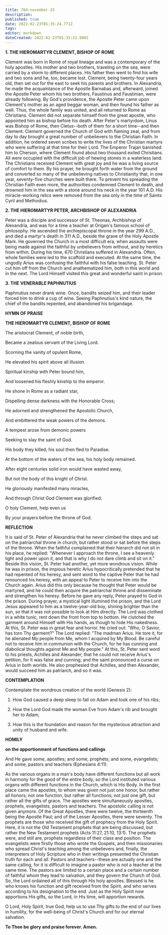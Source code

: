 ```yaml
---
title: 704-november-25
description: 
published: true
date: 2022-02-23T05:35:24.771Z
tags: 
editor: markdown
dateCreated: 2022-02-23T05:35:22.908Z
---
```



**1. THE HIEROMARTYR CLEMENT, BISHOP OF ROME**

Clement was born in Rome of royal lineage and was a contemporary of the holy apostles. His mother and two brothers, traveling on the sea, were carried by a storm to different places. His father then went to find his wife and two sons and he, too, became lost. Clement, being twenty-four years old, then set out for the east to seek his parents and brothers. In Alexandria, he made the acquaintance of the Apostle Barnabas and, afterward, joined the Apostle Peter whom his two brothers, Faustinus and Faustinian, were already following. By God's providence, the Apostle Peter came upon Clement's mother as an aged beggar woman, and then found his father as well. Thus, the whole family was united, and all returned to Rome as Christians. Clement did not separate himself from the great apostle, who appointed him as bishop before his death. After Peter's martyrdom, Linus was Bishop of Rome, then Cletus--both of them for a short time--and then Clement. Clement governed the Church of God with flaming zeal, and from day to day brought a great number of unbelievers to the Christian Faith. In addition, he ordered seven scribes to write the lives of the Christian martyrs who were suffering at that time for their Lord. The Emperor Trajan banished him to Cherson, where Clement found about two thousand exiled Christians. All were occupied with the difficult job of hewing stones in a waterless land. The Christians received Clement with great joy and he was a living source of comfort to them. By his prayer, he brought forth water from the ground and converted so many of the unbelieving natives to Christianity that, in one year, seventy-five churches were built there. To prevent his spreading the Christian Faith even more, the authorities condemned Clement to death, and drowned him in the sea with a stone around his neck in the year 101 A.D. His miracle-working relics were removed from the sea only in the time of Saints Cyril and Methodius.

**2. THE HIEROMARTYR PETER, ARCHBISHOP OF ALEXANDRIA**

Peter was a disciple and successor of St. Theonas, Archbishop of Alexandria, and was for a time a teacher at Origen's famous school of philosophy. He ascended the archiepiscopal throne in the year 299 A.D., and died a martyr's death in 311 A.D., beside the grave of the Holy Apostle Mark. He governed the Church in a most difficult era, when assaults were being made against the faithful by unbelievers from without, and by heretics from within. During his time, 670 Christians suffered in Alexandria. Often, whole families were led to the scaffold and executed. At the same time, the ungodly Arius was confusing the faithful with his false teaching. St. Peter cut him off from the Church and anathematized him, both in this world and in the next. The Lord Himself visited this great and wonderful saint in prison.

**3. THE VENERABLE PAPHNUTIUS**

Paphnutius never drank wine. Once, bandits seized him, and their leader forced him to drink a cup of wine. Seeing Paphnutius's kind nature, the chief of the bandits repented, and abandoned his brigandage.



**HYMN OF PRAISE**

**THE HIEROMARTYR CLEMENT, BISHOP OF ROME**

The aristocrat Clement, of noble birth,

Became a zealous servant of the Living Lord.

Scorning the vanity of opulent Rome,

He elevated his spirit above all illusion.

Spiritual kinship with Peter bound him,

And loosened his fleshly kinship to the emperor.

He shone in Rome as a radiant star,

Dispelling dense darkness with the Honorable Cross;

He adorned and strengthened the Apostolic Church,

And embittered the weak powers of the demons.

A tempest arose from demonic powers

Seeking to slay the saint of God.

His body they killed; his soul then fled to Paradise.

At the bottom of the waters of the sea, his holy body remained.

After eight centuries solid iron would have wasted away,

But not the body of this knight of Christ.

He gloriously manifested many miracles,

And through Christ God Clement was glorified.

O holy Clement, help even us

By your prayers before the throne of God.


**REFLECTION**

It is said of St. Peter of Alexandria that he never climbed the steps and sat on the patriarchal throne in church, but rather stood or sat before the steps of the throne. When the faithful complained that their hierarch did not sit in his place, he replied: "Whenever I approach the throne, I see a heavenly light and power upon it, and that is why I do not dare climb and sit on it." Beside this vision, St. Peter had another, yet more wondrous vision. While he was in prison, the impious heretic Arius hypocritically pretended that he had repented of his heresy, and sent word to the captive Peter that he had renounced his heresy, with an appeal to Peter to receive him into the Church again. Arius did this only because he thought that Peter would be martyred, and he could then acquire the patriarchal throne and disseminate and strengthen his heresy. Before he gave any reply, Peter prayed to God in the prison. During prayer, a mystical light illumined the prison, and the Lord Jesus appeared to him as a twelve-year-old boy, shining brighter than the sun, so that it was not possible to look at Him directly. The Lord was clothed in a white tunic, rent down the front from top to bottom. He clutched the garment around Himself with His hands, as though to hide His nakedness. At this, St. Peter was in great fear and horror. He cried out: "Who, O Savior, has torn Thy garment?" The Lord replied: "The madman Arius. He tore it, for he alienated My people from Me, whom I acquired by My Blood. Be careful not to receive him in communion with the Church, for he has cunning and diabolical thoughts against Me and My people." At this, St. Peter sent word to his priests, Achilles and Alexander, that he could not receive Arius's petition, for it was false and cunning; and the saint pronounced a curse on Arius in both worlds. He also prophesied that Achilles, and then Alexander, would succeed him as patriarch, and so it was.



**CONTEMPLATION**

Contemplate the wondrous creation of the world (Genesis 2):

1.  How God caused a deep sleep to fall on Adam and took one of his ribs;

1.  How the Lord God made the woman Eve from Adam's rib and brought her to Adam;

1.  How this is the foundation and reason for the mysterious attraction and unity of husband and wife.



**HOMILY**

**on the apportionment of functions and callings**

And He gave some, apostles; and some, prophets; and some, evangelists; and some, pastors and teachers (Ephesians 4:11).

As the various organs in a man's body have different functions but all work in harmony for the good of the entire body, so the Lord instituted various organs with different functions in the Church, which is His Body. In the first place came the apostles, to whom was given not just one honor, but rather all honors; not one function, but rather all functions; not just one gift, but rather all the gifts of grace. The apostles were simultaneously apostles, prophets, evangelists, pastors and teachers. The apostolic calling is not given anymore. Of the Great Apostles, there were twelve, the thirteenth being the Apostle Paul; and of the Lesser Apostles, there were seventy. The prophets are those who received the gift of prophecy from the Holy Spirit. Here, it is not the Old Testament prophets that are being discussed, but rather the New Testament prophets (Acts 11:27, 21:10, 13:1). The prophets were, and still are, prophets regardless of their class and position. The evangelists were firstly those who wrote the Gospels, and then missionaries who spread Christ's teaching among the unbelievers and, finally, the interpreters of Holy Scripture who in their writings presented the Christian truth for each and all. Pastors and teachers--these are actually one and the same calling, for it is difficult to imagine a pastor who is not a teacher at the same time. The pastors are limited to a certain place and a certain number of faithful whom they lead to salvation, and they govern the Church of God. So, the Lord ordained all of this through His holy apostles. Blessed is he who knows his function and gift received from the Spirit, and who serves according to his designation to the end. Just as the Holy Spirit now apportions His gifts, so the Lord, in His time, will apportion rewards.

O Lord, Holy Spirit, true God, help us to use Thy gifts to the end of our lives in humility, for the well-being of Christ's Church and for our eternal salvation.

**To Thee be glory and praise forever. Amen.**
